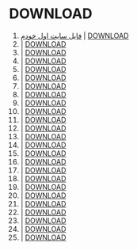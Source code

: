 # DOWNLOAD

1. [فایل سایت اول خودم](https://github.com/raminrodbri/DOWNLOAD/blob/to/%D8%A8%D8%A7%DB%8C%DA%AF%D8%A7%D9%86%DB%8C/%D9%81%D8%A7%DB%8C%D9%84%20%D9%87%D8%A7/fails-zip/raminrodbri.github.io-%D8%A8%D8%A7%DB%8C%DA%AF%D8%A7%D9%86%DB%8C.zip)   |   [DOWNLOAD](https://github.com/raminrodbri/DOWNLOAD/raw/to/%D8%A8%D8%A7%DB%8C%DA%AF%D8%A7%D9%86%DB%8C/%D9%81%D8%A7%DB%8C%D9%84%20%D9%87%D8%A7/fails-zip/raminrodbri.github.io-%D8%A8%D8%A7%DB%8C%DA%AF%D8%A7%D9%86%DB%8C.zip)
1. []()   |   [DOWNLOAD]()
1. []()   |   [DOWNLOAD]()
1. []()   |   [DOWNLOAD]()
1. []()   |   [DOWNLOAD]()
1. []()   |   [DOWNLOAD]()
1. []()   |   [DOWNLOAD]()
1. []()   |   [DOWNLOAD]()
1. []()   |   [DOWNLOAD]()
1. []()   |   [DOWNLOAD]()
1. []()   |   [DOWNLOAD]()
1. []()   |   [DOWNLOAD]()
1. []()   |   [DOWNLOAD]()
1. []()   |   [DOWNLOAD]()
1. []()   |   [DOWNLOAD]()
1. []()   |   [DOWNLOAD]()
1. []()   |   [DOWNLOAD]()
1. []()   |   [DOWNLOAD]()
1. []()   |   [DOWNLOAD]()
1. []()   |   [DOWNLOAD]()
1. []()   |   [DOWNLOAD]()
1. []()   |   [DOWNLOAD]()
1. []()   |   [DOWNLOAD]()
1. []()   |   [DOWNLOAD]()
1. []()   |   [DOWNLOAD]()

